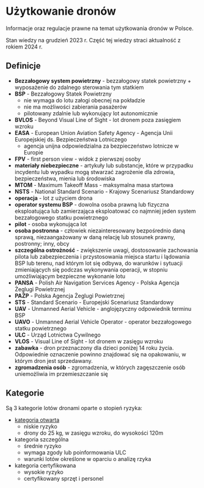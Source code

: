 # Użytkowanie dronów

Informacje oraz regulacje prawne na temat użytkowania dronów w Polsce.

Stan wiedzy na grudzień 2023 r. Część tej wiedzy straci aktualność z rokiem 2024 r.

## Definicje

- **Bezzałogowy system powietrzny** - bezzałogowy statek powietrzny + wyposażenie do zdalnego sterowania tym statkiem
- **BSP** - Bezzałogowy Statek Powietrzny
  - nie wymaga do lotu załogi obecnej na pokładzie
  - nie ma możliwości zabierania pasażerów
  - pilotowany zdalnie lub wykonujący lot autonomicznie
- **BVLOS** - Beyond Visual Line of Sight - lot dronem poza zasięgiem wzroku
- **EASA** - European Union Aviation Safety Agency - Agencja Unii Europejskiej ds. Bezpieczeństwa Lotniczego
  - agencja unijna odpowiedzialna za bezpieczeństwo lotnicze w Europie
- **FPV** - first person view - widok z pierwszej osoby
- **materiały niebezpieczne** - artykuły lub substancje, które w przypadku incydentu lub wypadku mogą stwarzać zagrożenie dla zdrowia, bezpieczeństwa, mienia lub środowiska
- **MTOM** - Maximum Takeoff Mass - maksymalna masa startowa
- **NSTS** - National Standard Scenario - Krajowy Scenariusz Standardowy
- **operacja** - lot z użyciem drona
- **operator systemu BSP** - dowolna osoba prawną lub fizyczna eksploatująca lub zamierzająca eksploatować co najmniej jeden system bezzałogowego statku powietrznego
- **pilot** - osoba wykonująca lot
- **osoba postronna** - człowiek niezainteresowany bezpośrednio daną sprawą, niezaangażowany w daną relację lub stosunek prawny, postronny; inny, obcy
- **szczególna ostrożność** - zwiększenie uwagi, dostosowanie zachowania pilota lub zabezpieczenia i przystosowania miejsca startu i lądowania BSP lub terenu, nad którym lot się odbywa, do warunków i sytuacji zmieniających się podczas wykonywania operacji, w stopniu umożliwiającym bezpieczne wykonanie lotu
- **PANSA** - Polish Air Navigation Services Agency - Polska Agencja Żeglugi Powietrznej
- **PAŻP** - Polska Agencja Żeglugi Powietrznej
- **STS** - Standard Scenario - Europejski Scenariusz Standardowy
- **UAV** - Unmanned Aerial Vehicle - anglojęzyczny odpowiednik terminu BSP
- **UAVO** - Unmanned Aerial Vehicle Operator - operator bezzałogowego statku powietrznego
- **ULC** - Urząd Lotnictwa Cywilnego
- **VLOS** - Visual Line of Sight - lot dronem w zasięgu wzroku
- **zabawka** - dron przeznaczony dla dzieci poniżej 14 roku życia. Odpowiednie oznaczenie powinno znajdować się na opakowaniu, w którym dron jest sprzedawany.
- **zgromadzenia osób** - zgromadzenia, w których zagęszczenie osób uniemożliwia im przemieszczanie się

## Kategorie

Są 3 kategorie lotów dronami oparte o stopień ryzyka:

- [kategoria otwarta](./kategoria-otwarta.md)
  - niskie ryzyko
  - drony do 25 kg, w zasięgu wzroku, do wysokości 120m
- kategoria szczególna
  - średnie ryzyko
  - wymaga zgody lub poinformowania ULC
  - warunki lotów określone w oparciu o analizę rzyka
- kategoria certyfikowana
  - wysokie ryzyko
  - certyfikowany sprzęt i personel
